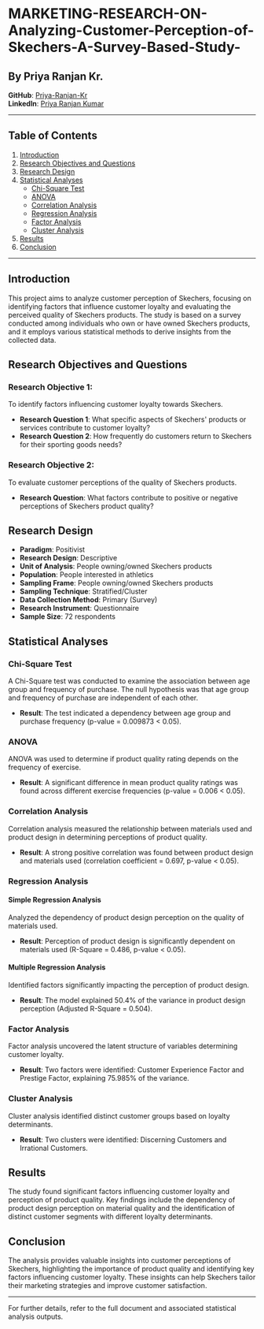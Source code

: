 # MARKETING-RESEARCH-ON-Analyzing-Customer-Perception-of-Skechers-A-Survey-Based-Study-

## By Priya Ranjan Kr.

**GitHub**: [Priya-Ranjan-Kr](https://github.com/Priya-Ranjan-Kr)  
**LinkedIn**: [Priya Ranjan Kumar](https://www.linkedin.com/in/priya-ranjan-kumar)

---

## Table of Contents
1. [Introduction](#introduction)
2. [Research Objectives and Questions](#research-objectives-and-questions)
3. [Research Design](#research-design)
4. [Statistical Analyses](#statistical-analyses)
    - [Chi-Square Test](#chi-square-test)
    - [ANOVA](#anova)
    - [Correlation Analysis](#correlation-analysis)
    - [Regression Analysis](#regression-analysis)
    - [Factor Analysis](#factor-analysis)
    - [Cluster Analysis](#cluster-analysis)
5. [Results](#results)
6. [Conclusion](#conclusion)

---

## Introduction
This project aims to analyze customer perception of Skechers, focusing on identifying factors that influence customer loyalty and evaluating the perceived quality of Skechers products. The study is based on a survey conducted among individuals who own or have owned Skechers products, and it employs various statistical methods to derive insights from the collected data.

## Research Objectives and Questions
### Research Objective 1:
To identify factors influencing customer loyalty towards Skechers.
- **Research Question 1**: What specific aspects of Skechers' products or services contribute to customer loyalty?
- **Research Question 2**: How frequently do customers return to Skechers for their sporting goods needs?

### Research Objective 2:
To evaluate customer perceptions of the quality of Skechers products.
- **Research Question**: What factors contribute to positive or negative perceptions of Skechers product quality?

## Research Design
- **Paradigm**: Positivist
- **Research Design**: Descriptive
- **Unit of Analysis**: People owning/owned Skechers products
- **Population**: People interested in athletics
- **Sampling Frame**: People owning/owned Skechers products
- **Sampling Technique**: Stratified/Cluster
- **Data Collection Method**: Primary (Survey)
- **Research Instrument**: Questionnaire
- **Sample Size**: 72 respondents

## Statistical Analyses

### Chi-Square Test
A Chi-Square test was conducted to examine the association between age group and frequency of purchase. The null hypothesis was that age group and frequency of purchase are independent of each other.

- **Result**: The test indicated a dependency between age group and purchase frequency (p-value = 0.009873 < 0.05).

### ANOVA
ANOVA was used to determine if product quality rating depends on the frequency of exercise.

- **Result**: A significant difference in mean product quality ratings was found across different exercise frequencies (p-value = 0.006 < 0.05).

### Correlation Analysis
Correlation analysis measured the relationship between materials used and product design in determining perceptions of product quality.

- **Result**: A strong positive correlation was found between product design and materials used (correlation coefficient = 0.697, p-value < 0.05).

### Regression Analysis
#### Simple Regression Analysis
Analyzed the dependency of product design perception on the quality of materials used.

- **Result**: Perception of product design is significantly dependent on materials used (R-Square = 0.486, p-value < 0.05).

#### Multiple Regression Analysis
Identified factors significantly impacting the perception of product design.

- **Result**: The model explained 50.4% of the variance in product design perception (Adjusted R-Square = 0.504).

### Factor Analysis
Factor analysis uncovered the latent structure of variables determining customer loyalty.

- **Result**: Two factors were identified: Customer Experience Factor and Prestige Factor, explaining 75.985% of the variance.

### Cluster Analysis
Cluster analysis identified distinct customer groups based on loyalty determinants.

- **Result**: Two clusters were identified: Discerning Customers and Irrational Customers.

## Results
The study found significant factors influencing customer loyalty and perception of product quality. Key findings include the dependency of product design perception on material quality and the identification of distinct customer segments with different loyalty determinants.

## Conclusion
The analysis provides valuable insights into customer perceptions of Skechers, highlighting the importance of product quality and identifying key factors influencing customer loyalty. These insights can help Skechers tailor their marketing strategies and improve customer satisfaction.


---

For further details, refer to the full document and associated statistical analysis outputs.
